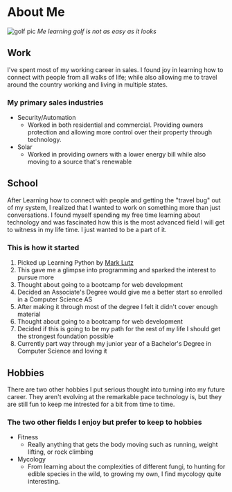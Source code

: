 # About Me
![golf pic](https://user-images.githubusercontent.com/62729086/123711325-4f9a0d00-d83e-11eb-8894-75b2746bb8b4.jpg)
_Me learning golf is not as easy as it looks_

## Work
I've spent most of my working career in sales. I found joy in learning how to connect with people from all walks of life;
while also allowing me to travel around the country working and living in multiple states.
### My primary sales industries
- Security/Automation
  - Worked in both residential and commercial. Providing owners protection and allowing more control over their property through technology.
- Solar
  - Worked in providing owners with a lower energy bill while also moving to a source that's renewable

## School
After Learning how to connect with people and getting the "travel bug" out of my system, I realized that I wanted to work on something more than just conversations.
I found myself spending my free time learning about technology and was fascinated how this is the most advanced field I will get to witness in my life time.
I just wanted to be a part of it.
### This is how it started
1. Picked up Learning Python by [Mark Lutz](https://www.oreilly.com/library/view/learning-python-5th/9781449355722/)
2. This gave me a glimpse into programming and sparked the interest to pursue more
3. Thought about going to a bootcamp for web development
4. Decided an Associate's Degree would give me a better start so enrolled in a Computer Science AS
5. After making it through most of the degree I felt it didn't cover enough material
6. Thought about going to a bootcamp for web development
7. Decided if this is going to be my path for the rest of my life I should get the strongest foundation possible
8. Currently part way through my junior year of a Bachelor's Degree in Computer Science and loving it

## Hobbies
There are two other hobbies I put serious thought into turning into my future career. They aren't evolving at the remarkable pace technology is,
but they are still fun to keep me intrested for a bit from time to time.
### The two other fields I enjoy but prefer to keep to hobbies
- Fitness
  - Really anything that gets the body moving such as running, weight lifting, or rock climbing
- Mycology
  - From learning about the complexities of different fungi, to hunting for edible species in the wild, to growing my own, I find mycology quite interesting.
 

